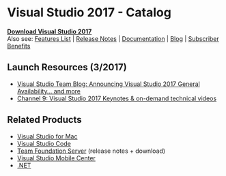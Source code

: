 # Visual Studio 2017 - Catalog
[**Download Visual Studio 2017**](https://www.visualstudio.com/vs/whatsnew/)
<br>
Also see: [Features List](https://www.visualstudio.com/vs/features/) | [Release Notes](https://www.visualstudio.com/en-us/news/releasenotes/vs2017-relnotes)  | [Documentation](https://docs.microsoft.com/en-us/visualstudio/) | [Blog](https://blogs.msdn.microsoft.com/visualstudio/) | [Subscriber Benefits](https://my.visualstudio.com)

## Launch Resources (3/2017)
* [Visual Studio Team Blog: Announcing Visual Studio 2017 General Availability… and more](https://blogs.msdn.microsoft.com/visualstudio/2017/03/07/announcing-visual-studio-2017-general-availability-and-more/)
* [Channel 9: Visual Studio 2017 Keynotes & on-demand technical videos](http://channel9.msdn.com/Events/Visual-Studio/Visual-Studio-2017-Launch/)

## Related Products
* [Visual Studio for Mac](https://www.visualstudio.com/vs/visual-studio-mac/)
* [Visual Studio Code](https://code.visualstudio.com)
* [Team Foundation Server](https://www.visualstudio.com/en-us/news/releasenotes/tfs2017-relnotes) (release notes + download)
* [Visual Studio Mobile Center](https://mobile.azure.com/)
* [.NET](https://www.microsoft.com/net)